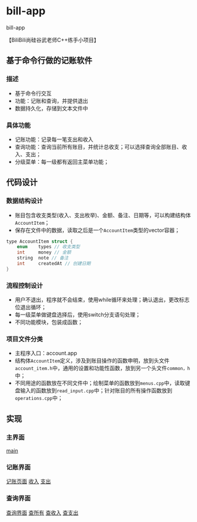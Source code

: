 # bill-app
bill-app

【BiliBili尚硅谷武老师C++练手小项目】

## 基于命令行做的记账软件


### 描述
* 基于命令行交互
* 功能：记账和查询，并提供退出
* 数据持久化，存储到文本文件中

### 具体功能
* 记账功能：记录每一笔支出和收入
* 查询功能：查询当前所有账目，并统计总收支；可以选择查询全部账目、收入、支出；
* 分级菜单：每一级都有返回主菜单功能； 


## 代码设计

### 数据结构设计
* 账目包含收支类型(收入、支出枚举)、金额、备注、日期等，可以构建结构体`AccountItem`；
* 保存在文件中的数据，读取之后是一个`AccountItem`类型的vector容器；
```c++
type AccountItem struct {
    enum    types // 收支类型
    int     money // 金额
    string  note // 备注 
    int     createdAt // 创建日期
}
```

### 流程控制设计
* 用户不退出，程序就不会结束，使用while循环来处理；确认退出，更改标志位退出循环；
* 每一级菜单做键盘选择后，使用switch分支语句处理；
* 不同功能模块，包装成函数；


### 项目文件分类

* 主程序入口：account.app
* 结构体`AccountItem`定义，涉及到账目操作的函数申明，放到头文件`account_item.h`中，通用的设置和功能性函数，放到另一个头文件`common，h`中；
* 不同用途的函数放在不同文件中；绘制菜单的函数放到`menus.cpp`中，读取键盘输入的函数放到`read_input.cpp`中；针对账目的所有操作函数放到`operations.cpp`中；



## 实现

### 主界面
[main](./static/main-menus.png)

### 记账界面
[记账页面](./static/write-acount.png)
[收入](./static/write-income.png)
[支出](./static/write-expand.png)

### 查询界面
[查询界面](./static/query.png)
[查所有](./static/query-all.png)
[查收入](./static/query-income.png)
[查支出](./static/query-expand.png)